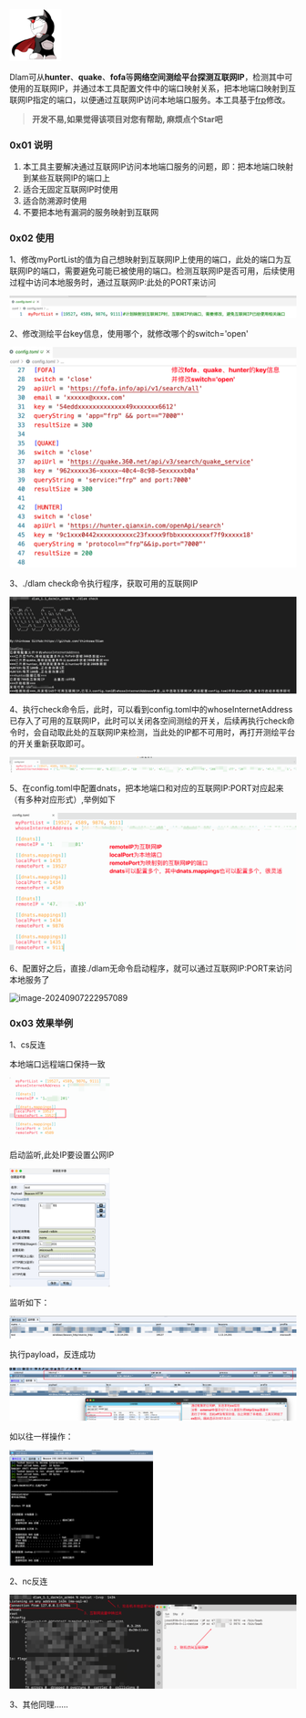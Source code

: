 <img src="images/dlam.png" width="18%" height="18%"/>

Dlam可从**hunter**、**quake**、**fofa**等**网络空间测绘平台探测互联网IP**，检测其中可使用的互联网IP，并通过本工具配置文件中的端口映射关系，把本地端口映射到互联网IP指定的端口，以便通过互联网IP访问本地端口服务。本工具基于[frp](https://github.com/fatedier/frp)修改。
> **开发不易,如果觉得该项目对您有帮助, 麻烦点个Star吧**

### 0x01 说明

1. 本工具主要解决通过互联网IP访问本地端口服务的问题，即：把本地端口映射到某些互联网IP的端口上
2. 适合无固定互联网IP时使用
3. 适合防溯源时使用
4. 不要把本地有漏洞的服务映射到互联网

### 0x02 使用

1、修改myPortList的值为自己想映射到互联网IP上使用的端口，此处的端口为互联网IP的端口，需要避免可能已被使用的端口。检测互联网IP是否可用，后续使用过程中访问本地服务时，通过互联网IP:此处的PORT来访问

![image-20240907220246285](images/myPortList.png)



2、修改测绘平台key信息，使用哪个，就修改哪个的switch='open'

![image-20240907215918404](images/netspace.png)



3、./dlam check命令执行程序，获取可用的互联网IP

![image-20240907221225651](images/check.png)



4、执行check命令后，此时，可以看到config.toml中的whoseInternetAddress已存入了可用的互联网IP，此时可以关闭各空间测绘的开关，后续再执行check命令时，会自动取此处的互联网IP来检测，当此处的IP都不可用时，再打开测绘平台的开关重新获取即可。

![image-20240907221546747](images/internetAddress.png)



5、在config.toml中配置dnats，把本地端口和对应的互联网IP:PORT对应起来（有多种对应形式）,举例如下

![image-20240907222614903](images/dnats.png)

6、配置好之后，直接./dlam无命令启动程序，就可以通过互联网IP:PORT来访问本地服务了

![image-20240907222957089](/Users/freebuf/Desktop/go/dlam/dlam_1.1_darwin_arm64/images/start.png)

### 0x03 效果举例

1、cs反连

本地端口远程端口保持一致

<img src="images/csport.png" alt="image-20240907223629545" style="zoom:50%;" width="35%"  height="35%"/>

启动监听,此处IP要设置公网IP

<img src="images/cslistener.png" alt="image-20240907223837918" style="zoom:50%;" width="35%" height="35%"/>

监听如下：

![image-20240907224019705](images/cslistener2.png)

执行payload，反连成功

![image-20240907224731516](images/cssuccess.png)

如以往一样操作：

<img src="images/cstest.png" alt="image-20240907224929592" style="zoom:33%;" width="50%" height="50%" />

2、nc反连

![image-20240907230208360](images/nc.png)

3、其他同理......